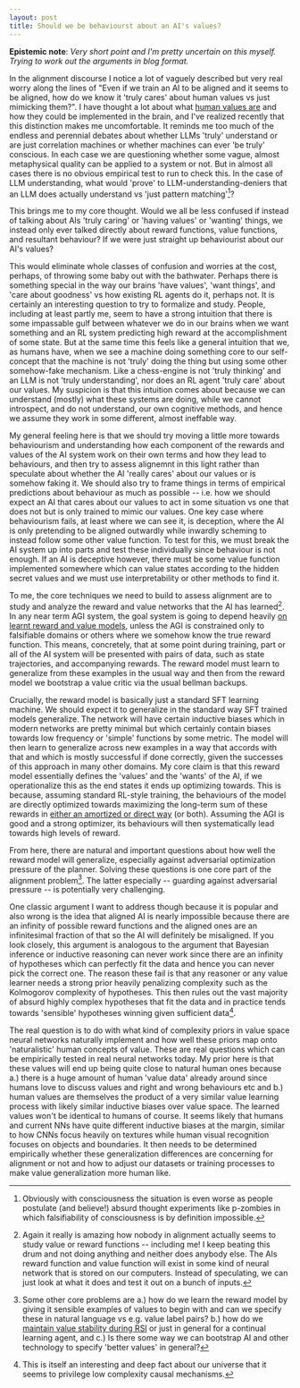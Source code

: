 ```yaml
---
layout: post
title: Should we be behaviourst about an AI's values?
---
```


**Epistemic note**: *Very short point and I'm pretty uncertain on this myself. Trying to work out the arguments in blog format.*

In the alignment discourse I notice a lot of vaguely described but very real worry along the lines of "Even if we train an AI to be aligned and it seems to be aligned, how do we know it 'truly cares' about human values vs just mimicking them?". I have thought a lot about what [human values are](https://www.lesswrong.com/posts/pZHpq6dBQzCZjjMgM/the-computational-anatomy-of-human-values) and how they could be implemented in the brain, and I've realized recently that this distinction makes me uncomfortable. It reminds me too much of the endless and perennial debates about whether LLMs 'truly' understand or are just correlation machines or whether machines can ever 'be truly' conscious. In each case we are questioning whether some vague, almost metaphysical quality can be applied to a system or not. But in almost all cases there is no obvious empirical test to run to check this. In the case of LLM understanding, what would 'prove' to LLM-understanding-deniers that an LLM does actually understand vs 'just pattern matching'[^1]? 

This brings me to my core thought. Would we all be less confused if instead of talking about AIs 'truly caring' or 'having values' or 'wanting' things, we instead only ever talked directly about reward functions, value functions, and resultant behaviour? If we were just straight up behaviourist about our AI's values? 

This would eliminate whole classes of confusion and worries at the cost, perhaps, of throwing some baby out with the bathwater. Perhaps there is something special in the way our brains 'have values', 'want things', and 'care about goodness' vs how existing RL agents do it, perhaps not. It is certainly an interesting question to try to formalize and study. People, including at least partly me, seem to have a strong intuition that there is some impassable gulf between whatever we do in our brains when we want something and an RL system predicting high reward at the accomplishment of some state. But at the same time this feels like a general intuition that we, as humans have, when we see a machine doing something core to our self-concept that the machine is not 'truly' doing the thing but using some other somehow-fake mechanism. Like a chess-engine is not 'truly thinking' and an LLM is not 'truly understanding', nor does an RL agent 'truly care' about our values. My suspicion is that this intuition comes about because we can understand (mostly) what these systems are doing, while we cannot introspect, and do not understand, our own cognitive methods, and hence we assume they work in some different, almost ineffable way. 

My general feeling here is that we should try moving a little more towards behaviourism and understanding how each component of the rewards and values of the AI system work on their own terms and how they lead to behaviours, and then try to assess alignemnt in this light rather than speculate about whether the AI 'really cares' about our values or is somehow faking it. We should also try to frame things in terms of empirical predictions about behaviour as much as possible -- i.e. how we should expect an AI that cares about our values to act in some situation vs one that does not but is only trained to mimic our values. One key case where behaviourism fails, at least where we can see it, is deception, where the AI is only pretending to be aligned outwardly while inwardly scheming to instead follow some other value function. To test for this, we must break the AI system up into parts and test these individually since behaviour is not enough. If an AI is deceptive however, there must be some value function implemented somewhere which can value states according to the hidden secret values and we must use interpretability or other methods to find it. 

To me, the core techniques we need to build to assess alignment are to study and analyze the reward and value networks that the AI has learned[^2]. In any near term AGI system, the goal system is going to depend heavily [on learnt reward and value models](https://www.lesswrong.com/posts/RorXWkriXwErvJtvn/agi-will-have-learnt-utility-functions), unless the AGI is constrained only to falsifiable domains or others where we somehow know the true reward function. This means, concretely, that at some point during training, part or all of the AI system will be presented with pairs of data, such as state trajectories, and accompanying rewards. The reward model must learn to generalize from these examples in the usual way and then from the reward model we bootstrap a value critic via the usual bellman backups. 

Crucially, the reward model is basically just a standard SFT learning machine. We should expect it to generalize in the standard way SFT trained models generalize. The network will have certain inductive biases which in modern networks are pretty minimal but which certainly contain biases towards low frequency or 'simple' functions by some metric. The model will then learn to generalize across new examples in a way that accords with that and which is mostly successful if done correctly, given the successes of this approach in many other domains. My core claim is that this reward model essentially defines the 'values' and the 'wants' of the AI, if we operationalize this as the end states it ends up optimizing towards. This is because, assuming standard RL-style training, the behaviours of the model are directly optimized towards maximizing the long-term sum of these rewards in [either an amortized or direct way](https://www.lesswrong.com/posts/S54HKhxQyttNLATKu/deconfusing-direct-vs-amortised-optimization) (or both). Assuming the AGI is good and a strong optimizer, its behaviours will then systematically lead towards high levels of reward. 

From here, there are natural and important questions about how well the reward model will generalize, especially against adversarial optimization pressure of the planner. Solving these questions is one core part of the alignment problem[^3]. The latter especially -- guarding against adversarial pressure -- is potentially very challenging. 

One classic argument I want to address though because it is popular and also wrong is the idea that aligned AI is nearly impossible because there are an infinity of possible reward functions and the aligned ones are an infinitesimal fraction of that so the AI will definitely be misaligned. If you look closely, this argument is analogous to the argument that Bayesian inference or inductive reasoning can never work since there are an infinity of hypotheses which can perfectly fit the data and hence you can never pick the correct one. The reason these fail is that any reasoner or any value learner needs a strong prior heavily penalizing complexity such as the Kolmogorov complexity of hypotheses. This then rules out the vast majority of absurd highly complex hypotheses that fit the data and in practice tends towards 'sensible' hypotheses winning given sufficient data[^4].

The real question is to do with what kind of complexity priors in value space neural networks naturally implement and how well these priors map onto 'naturalistic' human concepts of value. These are real questions which can be empirically tested in real neural networks today. My prior here is that these values will end up being quite close to natural human ones because a.) there is a huge amount of human 'value data' already around since humans love to discuss values and right and wrong behaviours etc and b.) human values are themselves the product of a very similar value learning process with likely similar inductive biases over value space. The learned values won't be identical to humans of course. It seems likely that humans and current NNs have quite different inductive biases at the margin, similar to how CNNs focus heavily on textures while human visual recognition focuses on objects and boundaries. It then needs to be determined empirically whether these generalization differences are concerning for alignment or not and how to adjust our datasets or training processes to make value generalization more human like.

[^1]: Obviously with consciousness the situation is even worse as people postulate (and believe!) absurd thought experiments like p-zombies in which falsifiability of consciousness is by definition impossible. 

[^2]:  Again it really is amazing how nobody in alignment actually seems to study value or reward functions -- including me! I keep beating this drum and not doing anything and neither does anybody else. The AIs reward function and value function will exist in some kind of neural network that is stored on our computers. Instead of speculating, we can just look at what it does and test it out on a bunch of inputs.

[^3]: Some other core problems are a.) how do we learn the reward model by giving it sensible examples of values to begin with and can we specify these in natural language vs e.g. value label pairs? b.) how do we [maintain value stability during RSI](https://www.beren.io/2025-02-05-Maintaining-Alignment-During-RSI-As-A-Feedback-Control-Problem/) or just in general for a continual learning agent, and c.) Is there some way we can bootstrap AI and other technology to specify 'better values' in general?

[^4]: This is itself an interesting and deep fact about our universe that it seems to privilege low complexity causal mechanisms. 

